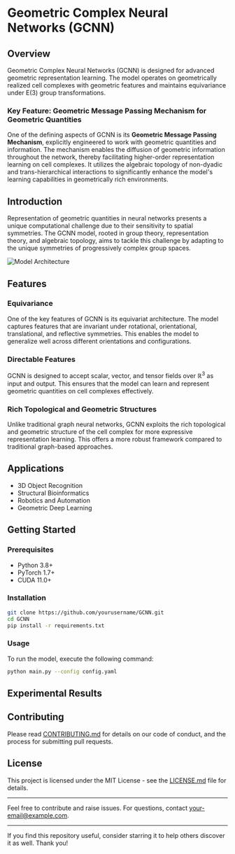 # Geometric Complex Neural Networks (GCNN)

## Overview

Geometric Complex Neural Networks (GCNN) is designed for advanced geometric representation learning. The model operates on geometrically realized cell complexes with geometric features and maintains equivariance under $\mathrm{E}(3)$ group transformations.

### Key Feature: Geometric Message Passing Mechanism for Geometric Quantities

One of the defining aspects of GCNN is its **Geometric Message Passing Mechanism**, explicitly engineered to work with geometric quantities and information. The mechanism enables the diffusion of geometric information throughout the network, thereby facilitating higher-order representation learning on cell complexes. It utilizes the algebraic topology of non-dyadic and trans-hierarchical interactions to significantly enhance the model's learning capabilities in geometrically rich environments.

<!--
### Highlights

- Utilizes topological and geometric structures inherent to cell complexes for higher expressivity.
- Equivariat with respect to $E(3)$ group transformations.
- Overcomes the limitations of scalar feature fields by incorporating harmonic feature fields.
- Exploits topological and geometric structure of cell complexes for higher expressivity.
-->

## Introduction

Representation of geometric quantities in neural networks presents a unique computational challenge due to their sensitivity to spatial symmetries. The GCNN model, rooted in group theory, representation theory, and algebraic topology, aims to tackle this challenge by adapting to the unique symmetries of progressively complex group spaces.

![Model Architecture](./gcnn-architecture.png)

## Features

### Equivariance

One of the key features of GCNN is its equivariat architecture. The model captures features that are invariant under rotational, orientational, translational, and reflective symmetries. This enables the model to generalize well across different orientations and configurations.

### Directable Features

GCNN is designed to accept scalar, vector, and tensor fields over $\mathbb{R}^3$ as input and output. This ensures that the model can learn and represent geometric quantities on cell complexes effectively.

### Rich Topological and Geometric Structures

Unlike traditional graph neural networks, GCNN exploits the rich topological and geometric structure of the cell complex for more expressive representation learning. This offers a more robust framework compared to traditional graph-based approaches.

## Applications

- 3D Object Recognition
- Structural Bioinformatics
- Robotics and Automation
- Geometric Deep Learning

## Getting Started

### Prerequisites

- Python 3.8+
- PyTorch 1.7+
- CUDA 11.0+

### Installation

```bash
git clone https://github.com/yourusername/GCNN.git
cd GCNN
pip install -r requirements.txt
```

### Usage

To run the model, execute the following command:

```bash
python main.py --config config.yaml
```

## Experimental Results



## Contributing

Please read [CONTRIBUTING.md](./CONTRIBUTING.md) for details on our code of conduct, and the process for submitting pull requests.

## License

This project is licensed under the MIT License - see the [LICENSE.md](LICENSE.md) file for details.

---

Feel free to contribute and raise issues. For questions, contact [your-email@example.com](mailto:your-email@example.com).

---

If you find this repository useful, consider starring it to help others discover it as well. Thank you!
